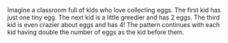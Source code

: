<p>Imagine a classroom full of kids who love collecting eggs. The first kid has just one tiny egg. The next kid is a little greedier and has 2 eggs. The third kid is even crazier about eggs and has 4! The pattern continues with each kid having double the number of eggs as the kid before them.</p>